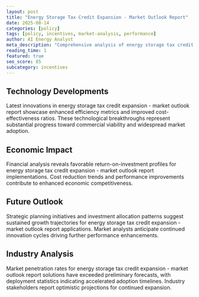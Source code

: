 ```yaml
---
layout: post
title: "Energy Storage Tax Credit Expansion - Market Outlook Report"
date: 2025-08-14
categories: [policy]
tags: [policy, incentives, market-analysis, performance]
author: AI Energy Analyst
meta_description: "Comprehensive analysis of energy storage tax credit expansion - market outlook report covering market trends, technology developments, and industry outlook. Discover key insights and future projections."
reading_time: 1
featured: true
seo_score: 85
subcategory: incentives
---
```


## Technology Developments

Latest innovations in energy storage tax credit expansion - market outlook report showcase enhanced efficiency metrics and improved cost-effectiveness ratios. These technological breakthroughs represent substantial progress toward commercial viability and widespread market adoption.

## Economic Impact

Financial analysis reveals favorable return-on-investment profiles for energy storage tax credit expansion - market outlook report implementations. Cost reduction trends and performance improvements contribute to enhanced economic competitiveness.

## Future Outlook

Strategic planning initiatives and investment allocation patterns suggest sustained growth trajectories for energy storage tax credit expansion - market outlook report applications. Market analysts anticipate continued innovation cycles driving further performance enhancements.

## Industry Analysis

Market penetration rates for energy storage tax credit expansion - market outlook report solutions have exceeded preliminary forecasts, with deployment statistics indicating accelerated adoption timelines. Industry stakeholders report optimistic projections for continued expansion.

